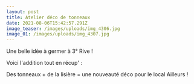 ```yaml
---
layout: post
title: Atelier déco de tonneaux
date: 2021-08-06T15:42:57.291Z
image_teaser: /images/uploads/img_4306.jpg
image_01: /images/uploads/img_4307.jpg
---
```

Une belle idée à germer à 3° Rive !

Voici l'addition tout en récup' :

Des tonneaux + de la lisière = une nouveauté déco pour le local Ailleurs !